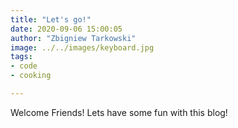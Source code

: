 ```yaml
---
title: "Let's go!"
date: 2020-09-06 15:00:05
author: "Zbigniew Tarkowski"
image: ../../images/keyboard.jpg
tags:
- code
- cooking

---
```


Welcome Friends!
Lets have some fun with this blog!
